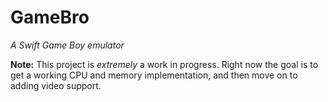 # GameBro

_A Swift Game Boy emulator_

**Note:** This project is _extremely_ a work in progress. Right now the goal is to get a working CPU and memory
implementation, and then move on to adding video support.
